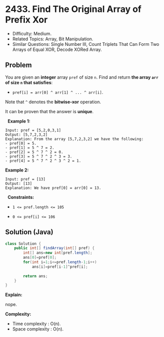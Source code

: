 # 2433. Find The Original Array of Prefix Xor

- Difficulty: Medium.
- Related Topics: Array, Bit Manipulation.
- Similar Questions: Single Number III, Count Triplets That Can Form Two Arrays of Equal XOR, Decode XORed Array.

## Problem

You are given an **integer** array ```pref``` of size ```n```. Find and return **the array **```arr```** of size **```n```** that satisfies**:


	
- ```pref[i] = arr[0] ^ arr[1] ^ ... ^ arr[i]```.


Note that ```^``` denotes the **bitwise-xor** operation.

It can be proven that the answer is **unique**.

 
**Example 1:**

```
Input: pref = [5,2,0,3,1]
Output: [5,7,2,3,2]
Explanation: From the array [5,7,2,3,2] we have the following:
- pref[0] = 5.
- pref[1] = 5 ^ 7 = 2.
- pref[2] = 5 ^ 7 ^ 2 = 0.
- pref[3] = 5 ^ 7 ^ 2 ^ 3 = 3.
- pref[4] = 5 ^ 7 ^ 2 ^ 3 ^ 2 = 1.
```

**Example 2:**

```
Input: pref = [13]
Output: [13]
Explanation: We have pref[0] = arr[0] = 13.
```

 
**Constraints:**


	
- ```1 <= pref.length <= 105```
	
- ```0 <= pref[i] <= 106```



## Solution (Java)

```java
class Solution {
    public int[] findArray(int[] pref) {
        int[] ans=new int[pref.length];
        ans[0]=pref[0];
        for(int i=1;i<=pref.length-1;i++)
            ans[i]=pref[i-1]^pref[i];
        
        return ans;
    }
}
```

**Explain:**

nope.

**Complexity:**

* Time complexity : O(n).
* Space complexity : O(n).

